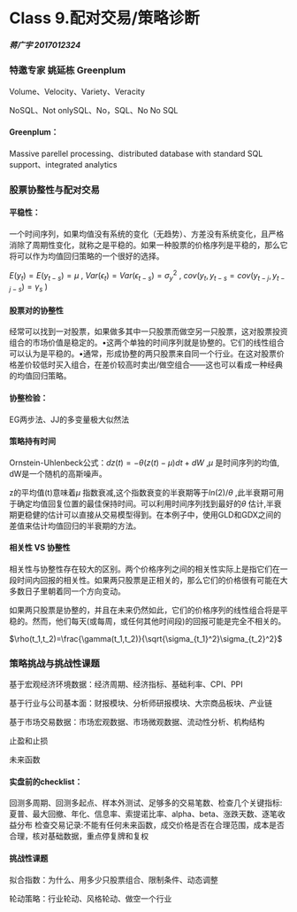 # Class 9.配对交易/策略诊断

##### 蒋广宇 2017012324 

### 特邀专家 姚延栋 Greenplum

Volume、Velocity、Variety、Veracity

NoSQL、Not onlySQL、No，SQL、No No SQL

#### Greenplum：

Massive parellel processing、distributed database with standard SQL support、integrated analytics

### 股票协整性与配对交易

#### 平稳性：

一个时间序列，如果均值没有系统的变化（无趋势）、方差没有系统变化，且严格消除了周期性变化，就称之是平稳的。如果一种股票的价格序列是平稳的，那么它将可以作为均值回归策略的一个很好的选择。

$E(y_t)=E(y_{t-s})=\mu$ , $Var(\epsilon_t)=Var(\epsilon_{t-s})=\sigma_y^2$ , $cov(y_t,y_{t-s}=cov(y_{t-j},y_{t-j-s})=\gamma_s$ )

#### 股票对的协整性

经常可以找到一对股票，如果做多其中一只股票而做空另一只股票，这对股票投资组合的市场价值是稳定的。•这两个单独的时间序列就是协整的。它们的线性组合可以认为是平稳的。•通常，形成协整的两只股票来自同一个行业。在这对股票价格差价较低时买入组合，在差价较高时卖出/做空组合——这也可以看成一种经典的均值回归策略。

#### 协整检验：

EG两步法、JJ的多变量极大似然法

#### 策略持有时间

Ornstein-Uhlenbeck公式：$dz(t)=-\theta(z(t)-\mu)dt+dW$ ,$\mu$ 是时间序列的均值, dW是一个随机的高斯噪声。

z的平均值(t)意味着$\mu$ 指数衰减,这个指数衰变的半衰期等于$ln(2)/\theta$ ,此半衰期可用于确定均值回复位置的最佳保持时间。可以利用时间序列找到最好的$\theta$ 估计,半衰期更稳健的估计可以直接从交易模型得到。在本例子中，使用GLD和GDX之间的差值来估计均值回归的半衰期的方法。

#### 相关性 VS 协整性

相关性与协整性存在较大的区别。两个价格序列之间的相关性实际上是指它们在一段时间内回报的相关性。如果两只股票是正相关的，那么它们的价格很有可能在大多数日子里朝着同一个方向变动。

如果两只股票是协整的，并且在未来仍然如此，它们的价格序列的线性组合将是平稳的。然而，他们每天(或每周，或任何其他时间段)的回报可能是完全不相关的。

$\rho(t_1,t_2)=\frac{\gamma(t_1,t_2)}{\sqrt{\sigma_{t_1}^2}\sigma_{t_2}^2}$ 



### 策略挑战与挑战性课题

基于宏观经济环境数据：经济周期、经济指标、基础利率、CPI、PPI

基于行业与公司基本面：财报模块、分析师研报模块、大宗商品板块、产业链

基于市场交易数据：市场宏观数据、市场微观数据、流动性分析、机构结构

止盈和止损

未来函数

#### 实盘前的checklist：

回测多周期、回测多起点、样本外测试、足够多的交易笔数、检查几个关键指标:夏普、最大回撤、年化、信息率、索提诺比率、alpha、beta、涨跌天数、逐笔收益分布 检查交易记录:不能有任何未来函数，成交价格是否在合理范围，成本是否合理，核对基础数据，重点停复牌和复权 



#### 挑战性课题

拟合指数：为什么、用多少只股票组合、限制条件、动态调整

轮动策略：行业轮动、风格轮动、做空一个行业



